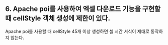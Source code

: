 ## 6. Apache poi를 사용하여 엑셀 다운로드 기능을 구현할 때 cellStyle 객체 생성에 제한이 있다.

Apache poi를 사용할 때 cellStyle 45개 이상 생성하면 셀 시간 서식이 제대로 동작하지 않는다.
